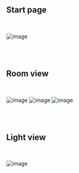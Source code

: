 <h2>Start page</h2><br>

![image](https://github.com/durrav/ha-dashboard/assets/58232568/1c0aafdd-19c8-4a0d-b159-cf72d0ac7c4a)

<br><br>

<h2>Room view</h2><br>

![image](https://github.com/durrav/ha-dashboard/assets/58232568/33cc8891-2221-4df6-ad31-0fa000728a8d)
![image](https://github.com/durrav/ha-dashboard/assets/58232568/0f06215e-822d-4c79-b945-4ca8b26f5c79)
![image](https://github.com/durrav/ha-dashboard/assets/58232568/5046179d-c4cf-467b-81b3-59cc77c0f2c6)

<br><br>

<h2>Light view</h2><br>

![image](https://github.com/durrav/ha-dashboard/assets/58232568/e92283c1-5ee6-49d5-9ea5-0c7c5136afa3)
